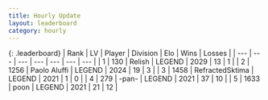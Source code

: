 ```yaml
---
title: Hourly Update
layout: leaderboard
category: hourly
---
```


{: .leaderboard}
| Rank | LV | Player | Division | Elo | Wins | Losses |
| --- | --- | --- | --- | --- | --- | --- |
| <span data-change="0">1</span> | 130 | <span title="ID: 758005">Relish</span> | LEGEND | <span data-change="0">2029</span> | <span data-change="0">13</span> | <span data-change="0">1</span> |
| <span data-change="0">2</span> | 1256 | <span title="ID: 512212">Paolo Aluffi</span> | LEGEND | <span data-change="0">2024</span> | <span data-change="0">19</span> | <span data-change="0">3</span> |
| <span data-change="0">3</span> | 1458 | <span title="ID: 402846">RefractedSktima</span> | LEGEND | <span data-change="0">2021</span> | <span data-change="0">1</span> | <span data-change="0">0</span> |
| <span data-change="0">4</span> | 279 | <span title="ID: 719486">-pan-</span> | LEGEND | <span data-change="0">2021</span> | <span data-change="0">37</span> | <span data-change="0">10</span> |
| <span data-change="2">5</span> | 1633 | <span title="ID: 540690">poon</span> | LEGEND | <span data-change="6">2021</span> | <span data-change="1">21</span> | <span data-change="0">12</span> |